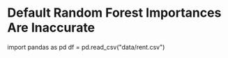 # Default Random Forest Importances Are Inaccurate

<pyeval label=rent output="df.head(3) # dump first 3 rows">
import pandas as pd
df = pd.read_csv("data/rent.csv")
</pyeval>